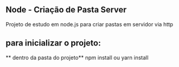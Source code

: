 ## Node - Criação de Pasta Server

Projeto de estudo em node.js para criar pastas em servidor via http

## para inicializar o projeto:

** dentro da pasta do projeto**
npm install
ou
yarn install
